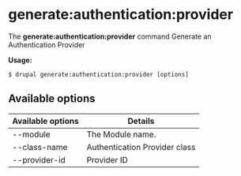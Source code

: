 # generate:authentication:provider
The **generate:authentication:provider** command Generate an Authentication Provider

**Usage:**
```
$ drupal generate:authentication:provider [options] 
```

## Available options
Available options | Details
-------|-------------
--module | The Module name.
--class-name | Authentication Provider class
--provider-id | Provider ID
